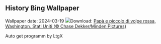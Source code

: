 ## History Bing Wallpaper
Wallpaper date: 2024-03-19
![](https://www.bing.com/th?id=OHR.RedFox_IT-IT0563708572_UHD.jpg&w=1000)Download: [Papà e piccolo di volpe rossa, Washington, Stati Uniti (© Chase Dekker/Minden Pictures)](https://www.bing.com/th?id=OHR.RedFox_IT-IT0563708572_UHD.jpg)

Auto get programm by LtgX
